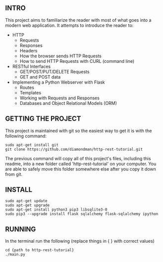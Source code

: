 ## INTRO
This project aims to familiarize the reader with most of what goes into a modern web application.
It attempts to introduce the reader to:

* HTTP
  * Requests
  * Responses
  * Headers
  * How the browser sends HTTP Requests
  * How to send HTTP Requests with CURL (command line)
* RESTful Interfaces
  * GET/POST/PUT/DELETE Requests
  * GET and POST data
* Implementing a Python Webserver with Flask
  * Routes
  * Templates
  * Working with Requests and Responses
  * Databases and Object Relational Models (ORM)


## GETTING THE PROJECT
This project is maintained with git so the easiest way to get it is with the following command:
```
sudo apt-get install git
git clone https://github.com/diamondman/http-rest-tutorial.git
```
The previous command will copy all of this project's files, including this readme, into a new folder called 'http-rest-tutorial' on your computer. You are able to safely move this folder somewhere else after you copy it down from git. 

## INSTALL
```
sudo apt-get update
sudo apt-get upgrade
sudo apt-get install python3 pip3 libsqlite3-0
sudo pip3 --upgrade install flask sqlalchemy flask-sqlalchemy ipython
```

## RUNNING
In the terminal run the following (replace things in { } with correct values)
```
cd {path to http-rest-tutorial}
./main.py
```
